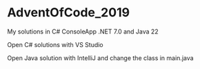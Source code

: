 # AdventOfCode_2019
My solutions in C# ConsoleApp .NET 7.0 and Java 22

Open C# solutions with VS Studio

Open Java solution with IntelliJ and change the class in main.java
